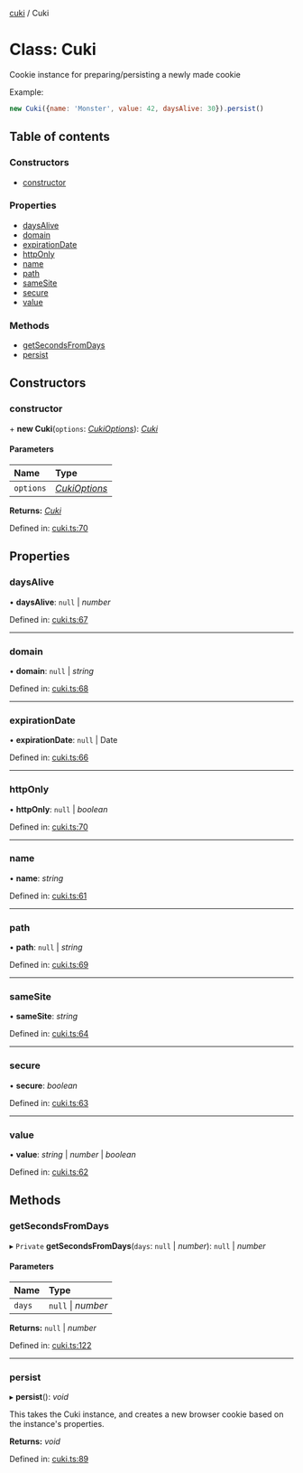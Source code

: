 [cuki](../README.md) / Cuki

# Class: Cuki

Cookie instance for preparing/persisting a newly made cookie

Example:
```js
new Cuki({name: 'Monster', value: 42, daysAlive: 30}).persist()
```

## Table of contents

### Constructors

- [constructor](cuki.md#constructor)

### Properties

- [daysAlive](cuki.md#daysalive)
- [domain](cuki.md#domain)
- [expirationDate](cuki.md#expirationdate)
- [httpOnly](cuki.md#httponly)
- [name](cuki.md#name)
- [path](cuki.md#path)
- [sameSite](cuki.md#samesite)
- [secure](cuki.md#secure)
- [value](cuki.md#value)

### Methods

- [getSecondsFromDays](cuki.md#getsecondsfromdays)
- [persist](cuki.md#persist)

## Constructors

### constructor

\+ **new Cuki**(`options`: [*CukiOptions*](../interfaces/cukioptions.md)): [*Cuki*](cuki.md)

#### Parameters

| Name | Type |
| :------ | :------ |
| `options` | [*CukiOptions*](../interfaces/cukioptions.md) |

**Returns:** [*Cuki*](cuki.md)

Defined in: [cuki.ts:70](https://github.com/shmolf/cuki/blob/9153dc1/src/cuki.ts#L70)

## Properties

### daysAlive

• **daysAlive**: ``null`` \| *number*

Defined in: [cuki.ts:67](https://github.com/shmolf/cuki/blob/9153dc1/src/cuki.ts#L67)

___

### domain

• **domain**: ``null`` \| *string*

Defined in: [cuki.ts:68](https://github.com/shmolf/cuki/blob/9153dc1/src/cuki.ts#L68)

___

### expirationDate

• **expirationDate**: ``null`` \| Date

Defined in: [cuki.ts:66](https://github.com/shmolf/cuki/blob/9153dc1/src/cuki.ts#L66)

___

### httpOnly

• **httpOnly**: ``null`` \| *boolean*

Defined in: [cuki.ts:70](https://github.com/shmolf/cuki/blob/9153dc1/src/cuki.ts#L70)

___

### name

• **name**: *string*

Defined in: [cuki.ts:61](https://github.com/shmolf/cuki/blob/9153dc1/src/cuki.ts#L61)

___

### path

• **path**: ``null`` \| *string*

Defined in: [cuki.ts:69](https://github.com/shmolf/cuki/blob/9153dc1/src/cuki.ts#L69)

___

### sameSite

• **sameSite**: *string*

Defined in: [cuki.ts:64](https://github.com/shmolf/cuki/blob/9153dc1/src/cuki.ts#L64)

___

### secure

• **secure**: *boolean*

Defined in: [cuki.ts:63](https://github.com/shmolf/cuki/blob/9153dc1/src/cuki.ts#L63)

___

### value

• **value**: *string* \| *number* \| *boolean*

Defined in: [cuki.ts:62](https://github.com/shmolf/cuki/blob/9153dc1/src/cuki.ts#L62)

## Methods

### getSecondsFromDays

▸ `Private` **getSecondsFromDays**(`days`: ``null`` \| *number*): ``null`` \| *number*

#### Parameters

| Name | Type |
| :------ | :------ |
| `days` | ``null`` \| *number* |

**Returns:** ``null`` \| *number*

Defined in: [cuki.ts:122](https://github.com/shmolf/cuki/blob/9153dc1/src/cuki.ts#L122)

___

### persist

▸ **persist**(): *void*

This takes the Cuki instance, and creates a new browser cookie based on the instance's properties.

**Returns:** *void*

Defined in: [cuki.ts:89](https://github.com/shmolf/cuki/blob/9153dc1/src/cuki.ts#L89)
